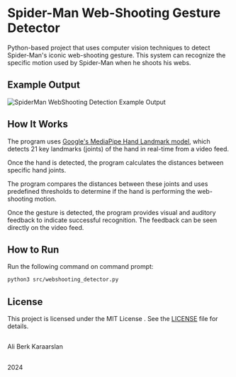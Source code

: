 # Spider-Man Web-Shooting Gesture Detector
Python-based project that uses computer vision techniques to detect Spider-Man's iconic web-shooting gesture. This system can recognize the specific motion used by Spider-Man when he shoots his webs.

## Example Output
![SpiderMan WebShooting Detection Example Output](https://github.com/user-attachments/assets/f96118e5-8021-407b-9524-e8256e1316b1)

## How It Works
The program uses [Google's MediaPipe Hand Landmark model](https://ai.google.dev/edge/mediapipe/solutions/vision/hand_landmarker), which detects 21 key landmarks (joints) of the hand in real-time from a video feed.

Once the hand is detected, the program calculates the distances between specific hand joints.

The program compares the distances between these joints and uses predefined thresholds to determine if the hand is performing the web-shooting motion.

Once the gesture is detected, the program provides visual and auditory feedback to indicate successful recognition. The feedback can be seen directly on the video feed.

## How to Run

Run the following command on command prompt:
```bash
python3 src/webshooting_detector.py
```

## License
This project is licensed under the MIT License . See the [LICENSE](LICENSE) file for details.
##

Ali Berk Karaarslan
##

2024
